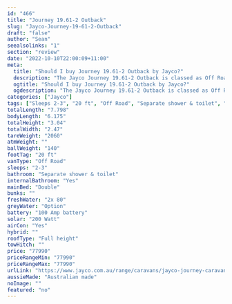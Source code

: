 ```yaml
---
id: "466"
title: "Journey 19.61-2 Outback"
slug: "Jayco-Journey-19-61-2-Outback"
draft: "false"
author: "Sean"
seealsolinks: "1"
section: "review"
date: "2022-10-10T22:00:09+11:00"
meta:
  title: "Should I buy Journey 19.61-2 Outback by Jayco?"
  description: "The Jayco Journey 19.61-2 Outback is classed as Off Road, and sleeps 2-3 people. It is Australian made and comes in at 20 ft. It generally has Separate shower & toilet."
  ogtitle: "Should I buy Journey 19.61-2 Outback by Jayco?"
  ogdescription: "The Jayco Journey 19.61-2 Outback is classed as Off Road, and sleeps 2-3 people. It is Australian made and comes in at 20 ft. It generally has Separate shower & toilet."
categories: ["Jayco"]
tags: ["Sleeps 2-3", "20 ft", "Off Road", "Separate shower & toilet", "Full height", "70 - 80k"]
totalLength: "7.798"
bodyLength: "6.175"
totalHeight: "3.04"
totalWidth: "2.47"
tareWeight: "2060"
atmWeight: ""
ballWeight: "140"
footTag: "20 ft"
vanType: "Off Road"
sleeps: "2-3"
bathroom: "Separate shower & toilet"
internalBathroom: "Yes"
mainBed: "Double"
bunks: ""
freshWater: "2x 80"
greyWater: "Option"
battery: "100 Amp battery"
solar: "200 Watt"
airCon: "Yes"
hybrid: ""
roofType: "Full height"
towHitch: ""
price: "77990"
priceRangeMin: "77990"
priceRangeMax: "77990"
urlLink: "https://www.jayco.com.au/range/caravans/jayco-journey-caravan/floor-plans/outback/journey-1961-2objy-my22"
aussieMade: "Australian made"
noImage: ""
featured: "no"
---
```

